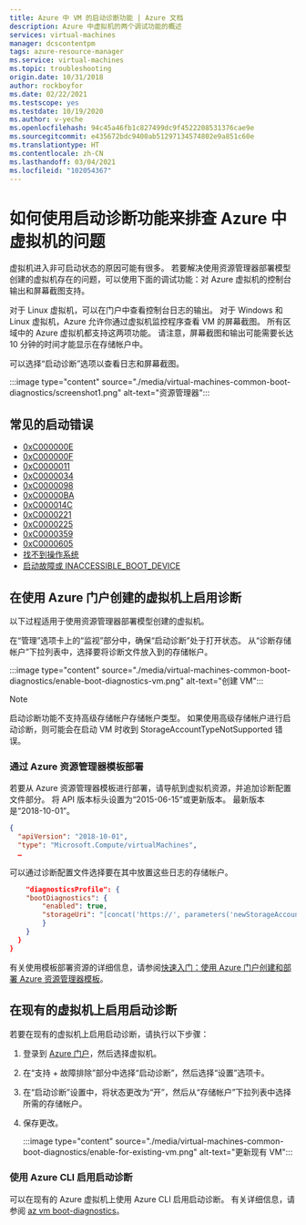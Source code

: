 ```yaml
---
title: Azure 中 VM 的启动诊断功能 | Azure 文档
description: Azure 中虚拟机的两个调试功能的概述
services: virtual-machines
manager: dcscontentpm
tags: azure-resource-manager
ms.service: virtual-machines
ms.topic: troubleshooting
origin.date: 10/31/2018
author: rockboyfor
ms.date: 02/22/2021
ms.testscope: yes
ms.testdate: 10/19/2020
ms.author: v-yeche
ms.openlocfilehash: 94c45a46fb1c827499dc9f4522208531376cae9e
ms.sourcegitcommit: e435672bdc9400ab51297134574802e9a851c60e
ms.translationtype: HT
ms.contentlocale: zh-CN
ms.lasthandoff: 03/04/2021
ms.locfileid: "102054367"
---
```

# <a name="how-to-use-boot-diagnostics-to-troubleshoot-virtual-machines-in-azure"></a>如何使用启动诊断功能来排查 Azure 中虚拟机的问题

虚拟机进入非可启动状态的原因可能有很多。 若要解决使用资源管理器部署模型创建的虚拟机存在的问题，可以使用下面的调试功能：对 Azure 虚拟机的控制台输出和屏幕截图支持。 

对于 Linux 虚拟机，可以在门户中查看控制台日志的输出。 对于 Windows 和 Linux 虚拟机，Azure 允许你通过虚拟机监控程序查看 VM 的屏幕截图。 所有区域中的 Azure 虚拟机都支持这两项功能。 请注意，屏幕截图和输出可能需要长达 10 分钟的时间才能显示在存储帐户中。

可以选择“启动诊断”选项以查看日志和屏幕截图。

:::image type="content" source="./media/virtual-machines-common-boot-diagnostics/screenshot1.png" alt-text="资源管理器":::

## <a name="common-boot-errors"></a>常见的启动错误

- [0xC000000E](https://support.microsoft.com/help/4010129)
- [0xC000000F](https://support.microsoft.com/help/4010130)
- [0xC0000011](https://support.microsoft.com/help/4010134)
- [0xC0000034](https://support.microsoft.com/help/4010140)
- [0xC0000098](https://support.microsoft.com/help/4010137)
- [0xC00000BA](https://support.microsoft.com/help/4010136)
- [0xC000014C](https://support.microsoft.com/help/4010141)
- [0xC0000221](https://support.microsoft.com/help/4010132)
- [0xC0000225](https://support.microsoft.com/help/4010138)
- [0xC0000359](https://support.microsoft.com/help/4010135)
- [0xC0000605](https://support.microsoft.com/help/4010131)
- [找不到操作系统](https://support.microsoft.com/help/4010142)
- [启动故障或 INACCESSIBLE_BOOT_DEVICE](https://support.microsoft.com/help/4010143)

## <a name="enable-diagnostics-on-a-virtual-machine-created-using-the-azure-portal"></a>在使用 Azure 门户创建的虚拟机上启用诊断

以下过程适用于使用资源管理器部署模型创建的虚拟机。

在“管理”选项卡上的“监视”部分中，确保“启动诊断”处于打开状态。 从“诊断存储帐户”下拉列表中，选择要将诊断文件放入到的存储帐户。

:::image type="content" source="./media/virtual-machines-common-boot-diagnostics/enable-boot-diagnostics-vm.png" alt-text="创建 VM":::

> [!NOTE]
> 启动诊断功能不支持高级存储帐户存储帐户类型。 如果使用高级存储帐户进行启动诊断，则可能会在启动 VM 时收到 StorageAccountTypeNotSupported 错误。
>

<!--Not Avaiable on  or Zone Redundent-->

### <a name="deploying-from-an-azure-resource-manager-template"></a>通过 Azure 资源管理器模板部署

若要从 Azure 资源管理器模板进行部署，请导航到虚拟机资源，并追加诊断配置文件部分。 将 API 版本标头设置为“2015-06-15”或更新版本。 最新版本是“2018-10-01”。

```json
{
  "apiVersion": "2018-10-01",
  "type": "Microsoft.Compute/virtualMachines",
  … 
```

可以通过诊断配置文件选择要在其中放置这些日志的存储帐户。

```json
    "diagnosticsProfile": {
    "bootDiagnostics": {
        "enabled": true,
        "storageUri": "[concat('https://', parameters('newStorageAccountName'), '.blob.core.chinacloudapi.cn')]"
        }
    }
  }
}
```

有关使用模板部署资源的详细信息，请参阅[快速入门：使用 Azure 门户创建和部署 Azure 资源管理器模板](../../azure-resource-manager/templates/quickstart-create-templates-use-the-portal.md)。

## <a name="enable-boot-diagnostics-on-existing-virtual-machine"></a>在现有的虚拟机上启用启动诊断 

若要在现有的虚拟机上启用启动诊断，请执行以下步骤：

1. 登录到 [Azure 门户](https://portal.azure.cn)，然后选择虚拟机。
2. 在“支持 + 故障排除”部分中选择“启动诊断”，然后选择“设置”选项卡。
3. 在“启动诊断”设置中，将状态更改为“开”，然后从“存储帐户”下拉列表中选择所需的存储帐户。 
4. 保存更改。

    :::image type="content" source="./media/virtual-machines-common-boot-diagnostics/enable-for-existing-vm.png" alt-text="更新现有 VM":::

### <a name="enable-boot-diagnostics-using-the-azure-cli"></a>使用 Azure CLI 启用启动诊断

可以在现有的 Azure 虚拟机上使用 Azure CLI 启用启动诊断。 有关详细信息，请参阅 [az vm boot-diagnostics](https://docs.azure.cn/cli/vm/boot-diagnostics)。

<!--Update_Description: update meta properties, wording update, update link-->